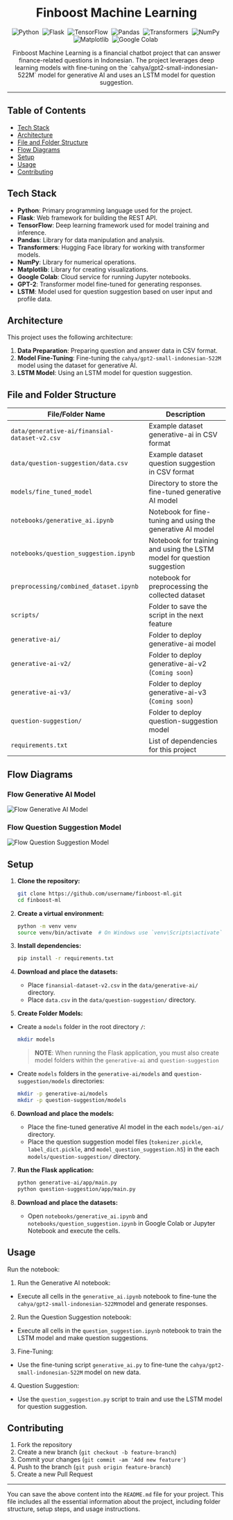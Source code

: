 <h1 align="center">Finboost Machine Learning</h1>

<div align="center">

![Python](https://img.shields.io/badge/-Python-05122A?style=flat&logo=python)&nbsp;
![Flask](https://img.shields.io/badge/-Flask-05122A?style=flat&logo=flask)&nbsp;
![TensorFlow](https://img.shields.io/badge/-TensorFlow-05122A?style=flat&logo=tensorflow)&nbsp;
![Pandas](https://img.shields.io/badge/-Pandas-05122A?style=flat&logo=pandas)&nbsp;
![Transformers](https://img.shields.io/badge/-Transformers-05122A?style=flat&logo=huggingface)&nbsp;
![NumPy](https://img.shields.io/badge/-NumPy-05122A?style=flat&logo=numpy)&nbsp;
![Matplotlib](https://img.shields.io/badge/-Matplotlib-05122A?style=flat&logo=matplotlib)&nbsp;
![Google Colab](https://img.shields.io/badge/-Google%20Colab-05122A?style=flat&logo=googlecolab)&nbsp;

</div>

<p align="center">Finboost Machine Learning is a financial chatbot project that can answer finance-related questions in Indonesian. The project leverages deep learning models with fine-tuning on the `cahya/gpt2-small-indonesian-522M` model for generative AI and uses an LSTM model for question suggestion.</p>

---

## Table of Contents

- [Tech Stack](#tech-stack)
- [Architecture](#architecture)
- [File and Folder Structure](#file-and-folder-structure)
- [Flow Diagrams](#flow-diagrams)
- [Setup](#setup)
- [Usage](#usage)
- [Contributing](#contributing)

## Tech Stack

- **Python**: Primary programming language used for the project.
- **Flask**: Web framework for building the REST API.
- **TensorFlow**: Deep learning framework used for model training and inference.
- **Pandas**: Library for data manipulation and analysis.
- **Transformers**: Hugging Face library for working with transformer models.
- **NumPy**: Library for numerical operations.
- **Matplotlib**: Library for creating visualizations.
- **Google Colab**: Cloud service for running Jupyter notebooks.
- **GPT-2**: Transformer model fine-tuned for generating responses.
- **LSTM**: Model used for question suggestion based on user input and profile data.

## Architecture

This project uses the following architecture:

1. **Data Preparation**: Preparing question and answer data in CSV format.
2. **Model Fine-Tuning**: Fine-tuning the `cahya/gpt2-small-indonesian-522M` model using the dataset for generative AI.
3. **LSTM Model**: Using an LSTM model for question suggestion.

## File and Folder Structure

| File/Folder Name                              | Description                                                            |
| --------------------------------------------- | ---------------------------------------------------------------------- |
| `data/generative-ai/finansial-dataset-v2.csv` | Example dataset generative-ai in CSV format                            |
| `data/question-suggestion/data.csv`           | Example dataset question suggestion in CSV format                      |
| `models/fine_tuned_model`                     | Directory to store the fine-tuned generative AI model                  |
| `notebooks/generative_ai.ipynb`               | Notebook for fine-tuning and using the generative AI model             |
| `notebooks/question_suggestion.ipynb`         | Notebook for training and using the LSTM model for question suggestion |
| `preprocessing/combined_dataset.ipynb`        | notebook for preprocessing the collected dataset                       |
| `scripts/`                                    | Folder to save the script in the next feature                          |
| `generative-ai/`                              | Folder to deploy generative-ai model                                   |
| `generative-ai-v2/`                           | Folder to deploy generative-ai-v2 (`Coming soon`)                      |
| `generative-ai-v3/`                           | Folder to deploy generative-ai-v3 (`Coming soon`)                      |
| `question-suggestion/`                        | Folder to deploy question-suggestion model                             |
| `requirements.txt`                            | List of dependencies for this project                                  |

## Flow Diagrams

### Flow Generative AI Model

![Flow Generative AI Model](assets/Flow-Generative-AI-Model.gif)

### Flow Question Suggestion Model

![Flow Question Suggestion Model](assets/Flow-Question-Suggestion-Model.gif)

## Setup

1. **Clone the repository:**

   ```bash
   git clone https://github.com/username/finboost-ml.git
   cd finboost-ml
   ```

2. **Create a virtual environment:**
   ```bash
   python -m venv venv
   source venv/bin/activate  # On Windows use `venv\Scripts\activate`
   ```
3. **Install dependencies:**
   ```bash
   pip install -r requirements.txt
   ```
4. **Download and place the datasets:**

   - Place `finansial-dataset-v2.csv` in the `data/generative-ai/` directory.
   - Place `data.csv` in the `data/question-suggestion/` directory.

5. **Create Folder Models:**

- Create a `models` folder in the root directory `/`:
  ```bash
  mkdir models
  ```
  > **NOTE**: When running the Flask application, you must also create model folders within the `generative-ai` and `question-suggestion`
- Create `models` folders in the `generative-ai/models` and `question-suggestion/models` directories:
  ```bash
  mkdir -p generative-ai/models
  mkdir -p question-suggestion/models
  ```

6. **Download and place the models:**
   - Place the fine-tuned generative AI model in the each `models/gen-ai/` directory.
   - Place the question suggestion model files (`tokenizer.pickle`, `label_dict.pickle`, and `model_question_suggestion.h5`) in the each `models/question-suggestion/` directory.
7. **Run the Flask application:**

   ```bash
   python generative-ai/app/main.py
   python question-suggestion/app/main.py
   ```

8. **Download and place the datasets:**
   - Open `notebooks/generative_ai.ipynb` and `notebooks/question_suggestion.ipynb` in Google Colab or Jupyter Notebook and execute the cells.

## Usage

Run the notebook:

1. Run the Generative AI notebook:

- Execute all cells in the `generative_ai.ipynb` notebook to fine-tune the `cahya/gpt2-small-indonesian-522M`model and generate responses.

2. Run the Question Suggestion notebook:

- Execute all cells in the `question_suggestion.ipynb` notebook to train the LSTM model and make question suggestions.

3. Fine-Tuning:

- Use the fine-tuning script `generative_ai.py` to fine-tune the `cahya/gpt2-small-indonesian-522M` model on new data.

4. Question Suggestion:

- Use the `question_suggestion.py` script to train and use the LSTM model for question suggestion.

## Contributing

1. Fork the repository
2. Create a new branch (`git checkout -b feature-branch`)
3. Commit your changes (`git commit -am 'Add new feature'`)
4. Push to the branch (`git push origin feature-branch`)
5. Create a new Pull Request

---

You can save the above content into the `README.md` file for your project. This file includes all the essential information about the project, including folder structure, setup steps, and usage instructions.
